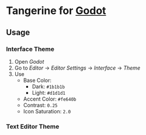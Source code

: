 # Tangerine for [Godot](https://github.com/godotengine/godot)

## Usage

### Interface Theme

1. Open _Godot_
2. Go to _Editor_ → _Editor Settings_ → _Interface_ → _Theme_
3. Use
   - Base Color:
     - Dark: `#1b1b1b`
     - Light: `#d1d1d1`
   - Accent Color: `#fe640b`
   - Contrast: `0.25`
   - Icon Saturation: `2.0`

### Text Editor Theme
